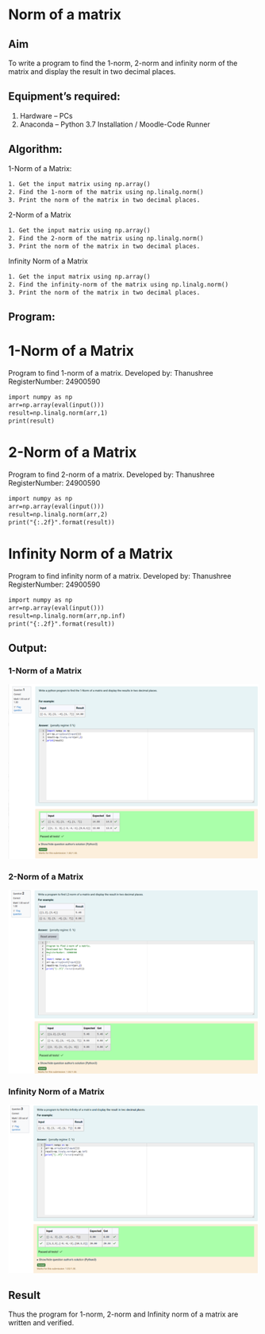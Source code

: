 # Norm of a matrix
## Aim
To write a program to find the 1-norm, 2-norm and infinity norm of the matrix and display the result in two decimal places.
## Equipment’s required:
1.	Hardware – PCs
2.	Anaconda – Python 3.7 Installation / Moodle-Code Runner
## Algorithm:

1-Norm of a Matrix:

	1. Get the input matrix using np.array()   
    2. Find the 1-norm of the matrix using np.linalg.norm()
	3. Print the norm of the matrix in two decimal places.

2-Norm of a Matrix

	1. Get the input matrix using np.array()   
    2. Find the 2-norm of the matrix using np.linalg.norm()
	3. Print the norm of the matrix in two decimal places.

Infinity Norm of a Matrix

	1. Get the input matrix using np.array()   
    2. Find the infinity-norm of the matrix using np.linalg.norm()
	3. Print the norm of the matrix in two decimal places.	
## Program:

# 1-Norm of a Matrix

Program to find 1-norm of a matrix.
Developed by: Thanushree
RegisterNumber: 24900590
```
import numpy as np
arr=np.array(eval(input()))
result=np.linalg.norm(arr,1)
print(result)
```
# 2-Norm of a Matrix

Program to find 2-norm of a matrix.
Developed by: Thanushree
RegisterNumber: 24900590
```
import numpy as np
arr=np.array(eval(input()))
result=np.linalg.norm(arr,2)
print("{:.2f}".format(result))
```

# Infinity Norm of a Matrix
Program to find infinity norm of a matrix.
Developed by: Thanushree
RegisterNumber: 24900590
```
import numpy as np
arr=np.array(eval(input()))
result=np.linalg.norm(arr,np.inf)
print("{:.2f}".format(result))
```
## Output:
### 1-Norm of a Matrix

![Alt text](<Screenshot from 2024-12-11 17-53-53.png>)

### 2-Norm of a Matrix

![Alt text](<Screenshot from 2024-12-11 17-54-04.png>)

### Infinity Norm of a Matrix

![Alt text](<Screenshot from 2024-12-11 17-54-16.png>)

## Result

Thus the program for 1-norm, 2-norm and Infinity norm of a matrix are written and verified.
